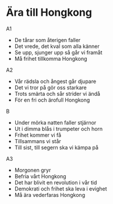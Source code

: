# Ära till Hongkong

A1

-   De tårar som återigen faller
-   Det vrede, det kval som alla känner
-   Se upp, sjunger upp så går vi framåt
-   Må frihet tillkomma Hongkong

A2

-   Vår rädsla och ångest går djupare
-   Det vi tror på gör oss starkare
-   Trots smärta och sår strider vi ändå
-   För en fri och ärofull Hongkong

B

-   Under mörka natten faller stjärnor
-   Ut i dimma blås i trumpeter och horn
-   Frihet kommer vi få
-   Tillsammans vi står
-   Till sist, till segern ska vi kämpa på

A3

-   Morgonen gryr
-   Befria vårt Hongkong
-   Det har blivit en revolution i vår tid
-   Demokrati och frihet ska leva i evighet
-   Må ära vederfaras Hongkong
